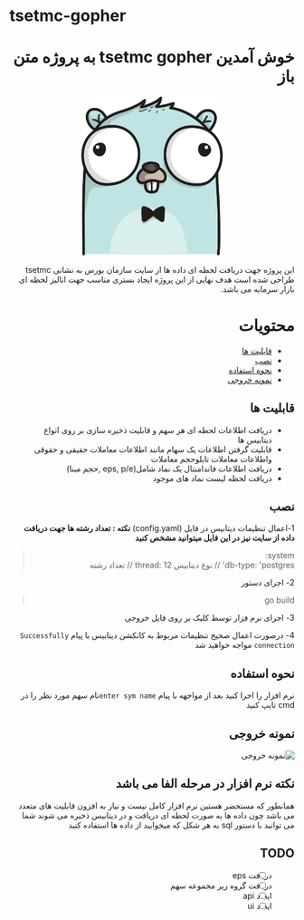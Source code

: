 
# tsetmc-gopher

<div dir="rtl">

# خوش آمدین tsetmc gopher به پروژه متن باز   

<p align="center">
  <img src="https://github.com/thisismz/tsetmc-gopher/blob/main/BLUE_GOPHER.png" width="250" hight="300" title="The GOPHER">
</p>

<div dir="rtl">
این پروژه جهت دریافت لحظه ای  داده ها از سایت سازمان بورس به نشانی tsetmc طراحی شده است هدف نهایی از این پروژه ایجاد بستری مناسب جهت انالیز لحظه ای بازار سرمایه می باشد.

# محتویات
- [قابلیت ها](#قابلیت-ها)
- [نصب](#نصب)
- [نحوه استفاده](#نحوه-استفاده)
- [نمونه خروجی](#نمونه-خروجی)

## قابلیت ها
-  دریافت اطلاعات لحظه ای هر سهم و قابلیت ذخیره سازی بر روی انواع دیتابیس ها
-  قابلیت گرفتن اطلاعات یک سهام مانند اطلاعات معاملات حقیقی و حقوقی واطلاعات معاملات تابلوحجم معاملات
- دریافت اطلاعات فاندامنتال یک نماد شامل(eps, p/e ,حجم مبنا)
- دریافت لحظه لیست نماد های موجود
## نصب
1-اعمال تنظیمات دیتابیس در فایل (config.yaml)
**نکته : تعداد رشته ها جهت دریافت داده از سایت نیز در این فایل میتوانید مشخص کنید**

> system:  
  db-type: 'postgres'  // نوع دیتابیس
  thread: 12 // تعداد رشته

2- اجرای دستور  
> go build

3- اجرای نرم فزار توسط کلیک بر روی فایل خروجی

4-  درصورت اعمال صحیح تنظیمات مربوط به کانکشن دیتابیس با پیام
`Successfully connection`
مواجه خواهید شد

## نحوه استفاده
نرم افزار را اجرا کنید بعد از مواجهه با پیام `enter sym name`نام سهم مورد نظر را در cmd تایپ کنید
## نمونه خروجی 
![نمونه خروجی](https://i.imgur.com/JWfCFAb.png)
## نکته نرم افزار در مرحله الفا می باشد
همانطور که مستحضر هستین نرم افزار کامل نیست و نیاز به افزون قابلیت های متعدد می باشد
چون داده ها به صورت لحظه ای دریافت و در دیتابیس ذخیره می شوند شما می توانید با دستور sql به هر شکل که میخوایید از داده ها استفاده کنید
## TODO
- [ ] دریافت eps
- [ ] دریافت گروه زیر مجموعه سهم
- [ ] ایجاد api
- [ ] ایجاد ui

<div dir="rtl">
